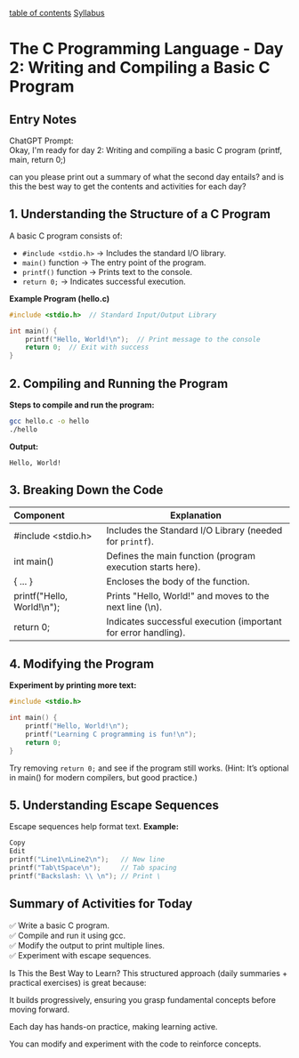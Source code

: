 [table of contents](./index.md)
[Syllabus](./C-Syllabus.md)

# The C Programming Language - Day 2: Writing and Compiling a Basic C Program
## Entry Notes
ChatGPT Prompt:  
Okay,  I'm ready for day 2: Writing and compiling a basic C program (printf, main, return 0;)

can you please print out a summary of what the second day entails? and is this the best way to get the contents and activities for each day?

## 1. Understanding the Structure of a C Program
A basic C program consists of:
* `#include <stdio.h>` → Includes the standard I/O library.
* `main()` function → The entry point of the program.
* `printf()` function → Prints text to the console.
* `return 0;` → Indicates successful execution.

**Example Program (hello.c)**

```c
#include <stdio.h>  // Standard Input/Output Library

int main() {
    printf("Hello, World!\n");  // Print message to the console
    return 0;  // Exit with success
}
```
## 2. Compiling and Running the Program
**Steps to compile and run the program:**

```sh
gcc hello.c -o hello
./hello
```
**Output:**
```
Hello, World!
```
## 3. Breaking Down the Code
| Component                  | Explanation                                                    |
| :-----------------         | -----------                                                    |
| #include <stdio.h>         | Includes the Standard I/O Library (needed for `printf`).       |
| int main()                 | Defines the main function (program execution starts here).     |
| { ... }                    | Encloses the body of the function.                             |
| printf("Hello, World!\n"); | Prints "Hello, World!" and moves to the next line (\n).        |
| return 0;                  | Indicates successful execution (important for error handling). |

## 4. Modifying the Program
**Experiment by printing more text:**

```c
#include <stdio.h>

int main() {
    printf("Hello, World!\n");
    printf("Learning C programming is fun!\n");
    return 0;
}
```
Try removing `return 0;` and see if the program still works. (Hint: It’s optional in main() for modern compilers, but good practice.)

## 5. Understanding Escape Sequences
Escape sequences help format text.
**Example:**

```c
Copy
Edit
printf("Line1\nLine2\n");   // New line
printf("Tab\tSpace\n");     // Tab spacing
printf("Backslash: \\ \n"); // Print \
```
## Summary of Activities for Today
✅ Write a basic C program.  
✅ Compile and run it using gcc.  
✅ Modify the output to print multiple lines.  
✅ Experiment with escape sequences.  

Is This the Best Way to Learn?
This structured approach (daily summaries + practical exercises) is great because:

It builds progressively, ensuring you grasp fundamental concepts before moving forward.

Each day has hands-on practice, making learning active.

You can modify and experiment with the code to reinforce concepts.


